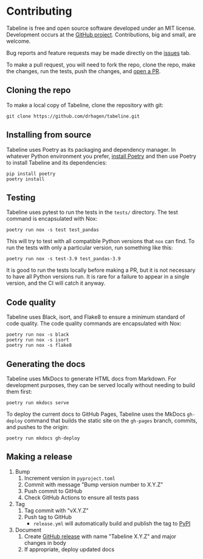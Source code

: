 # Contributing

Tabeline is free and open source software developed under an MIT license. Development occurs at the [GitHub project](https://github.com/drhagen/tabeline). Contributions, big and small, are welcome.

Bug reports and feature requests may be made directly on the [issues](https://github.com/drhagen/tabeline/issues) tab.

To make a pull request, you will need to fork the repo, clone the repo, make the changes, run the tests, push the changes, and [open a PR](https://github.com/drhagen/tabeline/pulls).

## Cloning the repo

To make a local copy of Tabeline, clone the repository with git:

```shell
git clone https://github.com/drhagen/tabeline.git
```

## Installing from source

Tabeline uses Poetry as its packaging and dependency manager. In whatever Python environment you prefer, [install Poetry](https://python-poetry.org/docs/) and then use Poetry to install Tabeline and its dependencies:

```shell
pip install poetry
poetry install
```

## Testing

Tabeline uses pytest to run the tests in the `tests/` directory. The test command is encapsulated with Nox:

```shell
poetry run nox -s test test_pandas
```

This will try to test with all compatible Python versions that `nox` can find. To run the tests with only a particular version, run something like this:

```shell
poetry run nox -s test-3.9 test_pandas-3.9
```

It is good to run the tests locally before making a PR, but it is not necessary to have all Python versions run. It is rare for a failure to appear in a single version, and the CI will catch it anyway. 

## Code quality

Tabeline uses Black, isort, and Flake8 to ensure a minimum standard of code quality. The code quality commands are encapsulated with Nox:

```shell
poetry run nox -s black
poetry run nox -s isort
poetry run nox -s flake8
```

## Generating the docs

Tabeline uses MkDocs to generate HTML docs from Markdown. For development purposes, they can be served locally without needing to build them first:

```shell
poetry run mkdocs serve
```

To deploy the current docs to GitHub Pages, Tabeline uses the MkDocs `gh-deploy` command that builds the static site on the `gh-pages` branch, commits, and pushes to the origin:

```shell
poetry run mkdocs gh-deploy
```

## Making a release

1. Bump
    1. Increment version in `pyproject.toml`
    2. Commit with message "Bump version number to X.Y.Z"
    3. Push commit to GitHub
    4. Check GitHub Actions to ensure all tests pass
2. Tag
    1. Tag commit with "vX.Y.Z"
    2. Push tag to GitHub
        - `release.yml` will automatically build and publish the tag to [PyPI](https://pypi.org/project/parsita/)
3. Document
    1. Create [GitHub release](https://github.com/drhagen/tabeline/releases) with name "Tabeline X.Y.Z" and major changes in body
    2. If appropriate, deploy updated docs
